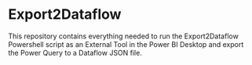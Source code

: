 # Export2Dataflow
This repository contains everything needed to run the Export2Dataflow Powershell script as an External Tool in the Power BI Desktop and export the Power Query to a Dataflow JSON file.

